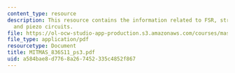 ```yaml
---
content_type: resource
description: This resource contains the information related to FSR, strain guage,
  and piezo circuits.
file: https://ol-ocw-studio-app-production.s3.amazonaws.com/courses/mas-836-sensor-technologies-for-interactive-environments-spring-2011/a584bae8d7768a267452335c4852f867_MITMAS_836S11_ps3.pdf
file_type: application/pdf
resourcetype: Document
title: MITMAS_836S11_ps3.pdf
uid: a584bae8-d776-8a26-7452-335c4852f867
---
```

